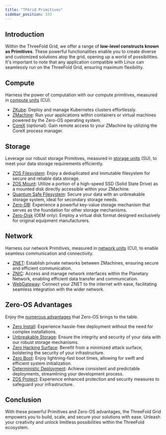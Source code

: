 ```yaml
---
title: "TFGrid Primitives"
sidebar_position: 333
---
```






## Introduction

Within the ThreeFold Grid, we offer a range of __low-level constructs known as Primitives__. These powerful functionalities enable you to create diverse and customized solutions atop the grid, opening up a world of possibilities. It's important to note that any application compatible with Linux can seamlessly run on the ThreeFold Grid, ensuring maximum flexibility.

## Compute

Harness the power of computation with our compute primitives, measured in [compute units](../../cloud_toc/cloudunits.md) (CU).

- [ZKube](../primitives_toc/compute_toc/zkube.md): Deploy and manage Kubernetes clusters effortlessly.
- [ZMachine](../primitives_toc/compute_toc/zmachine.md): Run your applications within containers or virtual machines powered by the Zero-OS operating system.
- [CoreX](../primitives_toc/compute_toc/corex.md) (optional): Gain remote access to your ZMachine by utilizing the CoreX process manager.

## Storage

Leverage our robust storage Primitives, measured in [storage units](../../cloud_toc/cloudunits.md) (SU), to meet your data storage requirements efficiently.

- [ZOS Filesystem](../primitives_toc/storage_toc/zos_fs.md): Enjoy a deduplicated and immutable filesystem for secure and reliable data storage.
- [ZOS Mount](../primitives_toc/storage_toc/zmount.md): Utilize a portion of a high-speed SSD (Solid State Drive) as a mounted disk directly accessible within your ZMachine.
- [Quantum Safe Filesystem](../primitives_toc/storage_toc/qsfs.md): Secure your data with an unbreakable storage system, ideal for secondary storage needs.
- [Zero-DB](../primitives_toc/storage_toc/zdb.md): Experience a powerful key-value storage mechanism that serves as the foundation for other storage mechanisms.
- [Zero-Disk](../primitives_toc/storage_toc/zdisk) (OEM only): Employ a virtual disk format designed exclusively for original equipment manufacturers.

## Network

Harness our network Primitives, measured in [network units](../../cloud_toc/cloudunits.md) (CU), to enable seamless communication and connectivity.

- [ZNET](../primitives_toc/network_toc/znet.md): Establish private networks between ZMachines, ensuring secure and efficient communication.
- [ZNIC](../primitives_toc/network_toc/znic.md): Access and manage network interfaces within the Planetary Network, enabling efficient data transfer and communication.
- [WebGateway](../primitives_toc/network_toc/webgw3.md): Connect your ZNET to the internet with ease, facilitating seamless integration with the wider network.

## Zero-OS Advantages

Enjoy the [numerous advantages](../primitives_toc/zos_advantages.md) that Zero-OS brings to the table.

- [Zero Install](../primitives_toc/zos_advantages.md#zero-os-installation): Experience hassle-free deployment without the need for complex installations.
- [Unbreakable Storage](../primitives_toc/zos_advantages.md#unbreakable-storage): Ensure the integrity and security of your data with our robust storage mechanisms.
- [Zero Hacking Surface](../primitives_toc/zos_advantages.md#zero-hacking-surface): Benefit from a minimized attack surface, bolstering the security of your infrastructure.
- [Zero Boot](../primitives_toc/zos_advantages.md#zero-boot): Enjoy lightning-fast boot times, allowing for swift and efficient system initialization.
- [Deterministic Deployment](../primitives_toc/zos_advantages.md#deterministic-deployment): Achieve consistent and predictable deployments, streamlining your development process.
- [ZOS Protect](../primitives_toc/zos_advantages.md#zero-os-protect): Experience enhanced protection and security measures to safeguard your infrastructure.

## Conclusion

With these powerful Primitives and Zero-OS advantages, the ThreeFold Grid empowers you to build, scale, and secure your solutions with ease. Unleash your creativity and unlock limitless possibilities within the ThreeFold ecosystem.



